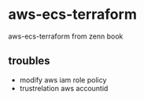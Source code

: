 # aws-ecs-terraform
aws-ecs-terraform from zenn book

## troubles

- modify aws iam role policy
- trustrelation aws accountid

